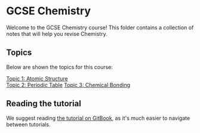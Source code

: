 # GCSE Chemistry

Welcome to the GCSE Chemistry course! This folder contains a collection of notes that will help you revise Chemistry.

## Topics

Below are shown the topics for this course:

[Topic 1: Atomic Structure](1-AtomicStructure)  
[Topic 2: Periodic Table](2-PeriodicTable)
[Topic 3: Chemical Bonding](3-Bonding)

## Reading the tutorial

We suggest reading [the tutorial on GitBook](https://dcoded.gitbook.io/chem), as it's much easier to navigate between tutorials.

